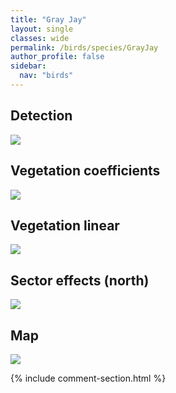 ```yaml
---
title: "Gray Jay"
layout: single
classes: wide
permalink: /birds/species/GrayJay
author_profile: false
sidebar:
  nav: "birds"
---
```



<h2>Detection</h2>

<a href="https://beallen.github.io/DevelopmentWebsite/assets/images/birds/GrayJay/det.jpg">
<img src="https://beallen.github.io/DevelopmentWebsite/assets/images/birds/GrayJay/det.jpg">
</a>

<h2>Vegetation coefficients</h2>

<a href="https://beallen.github.io/DevelopmentWebsite/assets/images/birds/GrayJay/veghf.jpg">
<img src="https://beallen.github.io/DevelopmentWebsite/assets/images/birds/GrayJay/veghf.jpg">
</a>

<h2>Vegetation linear</h2>

<a href="https://beallen.github.io/DevelopmentWebsite/assets/images/birds/GrayJay/lin-north.jpg">
<img src="https://beallen.github.io/DevelopmentWebsite/assets/images/birds/GrayJay/lin-north.jpg">
</a>

<h2>Sector effects (north)</h2>

<a href="https://beallen.github.io/DevelopmentWebsite/assets/images/birds/GrayJay/sector-north.jpg">
<img src="https://beallen.github.io/DevelopmentWebsite/assets/images/birds/GrayJay/sector-north.jpg">
</a>

<h2>Map</h2>

<a href="https://beallen.github.io/DevelopmentWebsite/assets/images/birds/GrayJay/map.jpg">
<img src="https://beallen.github.io/DevelopmentWebsite/assets/images/birds/GrayJay/map.jpg">
</a>

{% include comment-section.html %}
